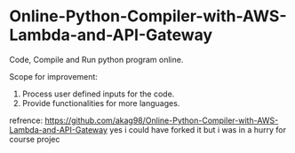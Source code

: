 # Online-Python-Compiler-with-AWS-Lambda-and-API-Gateway
Code, Compile and Run python program online.

Scope for improvement:
1. Process user defined inputs for the code.
2. Provide functionalities for more languages.

refrence: https://github.com/akag98/Online-Python-Compiler-with-AWS-Lambda-and-API-Gateway yes i could have forked it but i was in a hurry for course projec